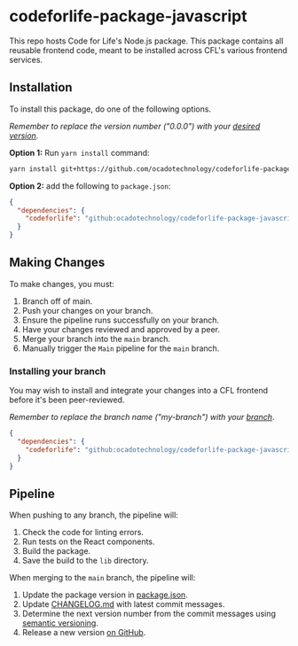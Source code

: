 # codeforlife-package-javascript

This repo hosts Code for Life's Node.js package. This package contains all
reusable frontend code, meant to be installed across CFL's various frontend
services.

## Installation

To install this package, do one of the following options.

*Remember to replace the version number ("0.0.0") with your
[desired version](https://github.com/ocadotechnology/codeforlife-package-javascript/releases).*

**Option 1:** Run `yarn install` command:

```bash
yarn install git+https://github.com/ocadotechnology/codeforlife-package-javascript.git#v0.0.0
```

**Option 2:** add the following to `package.json`:

```json
{
  "dependencies": {
    "codeforlife": "github:ocadotechnology/codeforlife-package-javascript#v0.0.0"
  }
}
```

## Making Changes

To make changes, you must:

1. Branch off of main.
1. Push your changes on your branch.
1. Ensure the pipeline runs successfully on your branch.
1. Have your changes reviewed and approved by a peer.
1. Merge your branch into the `main` branch.
1. Manually trigger the `Main` pipeline for the `main` branch.

### Installing your branch

You may wish to install and integrate your changes into a CFL frontend before
it's been peer-reviewed.

*Remember to replace the branch name ("my-branch") with your
[branch](https://github.com/ocadotechnology/codeforlife-package-javascript/branches)*.

```json
{
  "dependencies": {
    "codeforlife": "github:ocadotechnology/codeforlife-package-javascript#my-branch"
  }
}
```

## Pipeline

When pushing to any branch, the pipeline will:

1. Check the code for linting errors.
1. Run tests on the React components.
1. Build the package.
1. Save the build to the `lib` directory.

When merging to the `main` branch, the pipeline will:

1. Update the package version in
[package.json](https://github.com/ocadotechnology/codeforlife-package-javascript/blob/main/package.json).
1. Update
[CHANGELOG.md](https://github.com/ocadotechnology/codeforlife-package-javascript/blob/main/CHANGELOG.md)
with latest commit messages.
1. Determine the next version number from the commit messages using
[semantic versioning](https://semver.org/).
1. Release a new version
[on GitHub](https://github.com/ocadotechnology/codeforlife-package-javascript/releases).
